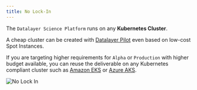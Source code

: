 ```yaml
---
title: No Lock-In
---
```


The `Datalayer Science Platform` runs on any **Kubernetes Cluster**.

A cheap cluster can be created with [Datalayer Pilot](/docs/pilot) even based on low-cost Spot Instances.

If you are targeting higher requirements for `Alpha` or `Production` with higher budget available, you can reuse the deliverable on any Kubernetes compliant cluster such as [Amazon EKS](https://aws.amazon.com/eks) or [Azure AKS](https://azure.microsoft.com/en-us/services/container-service).

![No Lock In](/images/datalayer/why-no-lock-in.svg "No Lock In")
